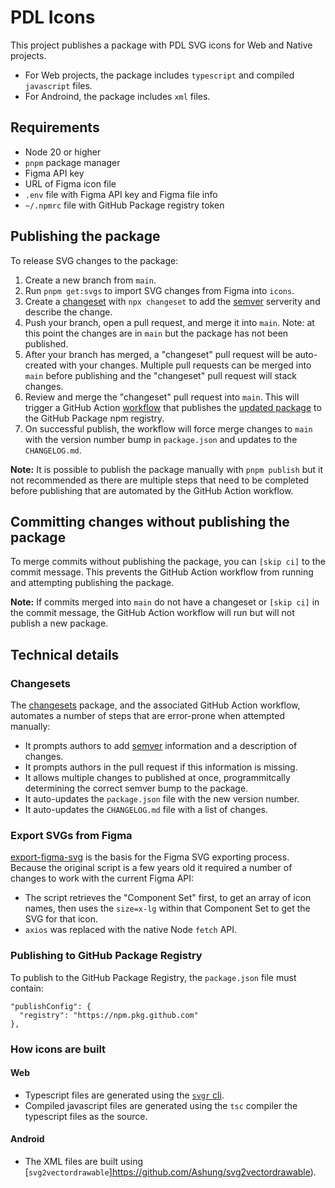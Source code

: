 # PDL Icons

This project publishes a package with PDL SVG icons for Web and Native projects.

- For Web projects, the package includes `typescript` and compiled `javascript` files.
- For Androind, the package includes `xml` files.

## Requirements

 - Node 20 or higher
 - `pnpm` package manager
 - Figma API key
 - URL of Figma icon file
 - `.env` file with Figma API key and Figma file info
 - `~/.npmrc` file with GitHub Package registry token

## Publishing the package

To release SVG changes to the package:

1. Create a new branch from `main`.
2. Run `pnpm get:svgs` to import SVG changes from Figma into `icons`.
3. Create a [changeset](https://github.com/changesets/changesets/tree/main?tab=readme-ov-file) with `npx changeset` to add the [semver](https://semver.org/) serverity and describe the change.
4. Push your branch, open a pull request, and merge it into `main`. Note: at this point the changes are in `main` but the package has not been published.
5. After your branch has merged, a "changeset" pull request will be auto-created with your changes. Multiple pull requests can be merged into `main` before publishing and the "changeset" pull request will stack changes.
6. Review and merge the "changeset" pull request into `main`. This will trigger a GitHub Action [workflow](https://github.com/tomgenoni/pdl-icons/blob/main/.github/workflows/release.yml) that publishes the [updated package](https://github.com/tomgenoni/pdl-icons/pkgs/npm/pdl-icons) to the GitHub Package npm registry.
7. On successful publish, the workflow will force merge changes to `main` with the version number bump in `package.json` and updates to the `CHANGELOG.md`.

**Note:** It is possible to publish the package manually with `pnpm publish` but it not recommended as there are multiple steps that need to be completed before publishing that are automated by the GitHub Action workflow.

## Committing changes without publishing the package

To merge commits without publishing the package, you can `[skip ci]` to the commit message. This prevents the GitHub Action workflow from running and attempting publishing the package.

**Note:** If commits merged into `main` do not have a changeset or `[skip ci]` in the commit message, the GitHub Action workflow will run but will not publish a new package.

## Technical details

### Changesets

The [changesets](https://github.com/changesets/changesets) package, and the associated GitHub Action workflow, automates a number of steps that are error-prone when attempted manually:

 - It prompts authors to add [semver](https://semver.org/) information and a description of changes.
 - It prompts authors in the pull request if this information is missing.
 - It allows multiple changes to published at once, programmitcally determining the correct semver bump to the package.
 - It auto-updates the `package.json` file with the new version number.
 - It auto-updates the `CHANGELOG.md` file with a list of changes.

### Export SVGs from Figma

[export-figma-svg](https://github.com/jacobtyq/export-figma-svg) is the basis for the Figma SVG exporting process. Because the original script is a few years old it required a number of changes to work with the current Figma API:

 - The script retrieves the "Component Set" first, to get an array of icon names, then uses the `size=x-lg` within that Component Set to get the SVG for that icon.
 - `axios` was replaced with the native Node `fetch` API.

### Publishing to GitHub Package Registry

To publish to the GitHub Package Registry, the `package.json` file must contain:

```
"publishConfig": {
  "registry": "https://npm.pkg.github.com"
},
```

### How icons are built

#### Web

 - Typescript files are generated using the [`svgr` cli](https://react-svgr.com/).
 - Compiled javascript files are generated using the `tsc` compiler the typescript files as the source.

#### Android

 - The XML files are built using [`svg2vectordrawable`]https://github.com/Ashung/svg2vectordrawable).
